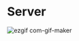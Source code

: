 # Server
![ezgif com-gif-maker](https://user-images.githubusercontent.com/111056036/187665890-53de53b0-f415-4469-8146-b073da7f7a2f.gif)
